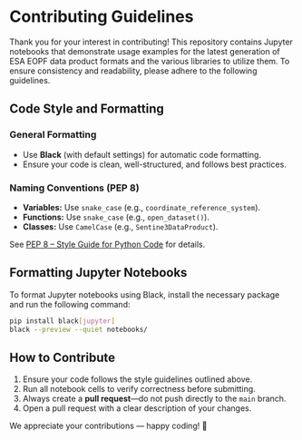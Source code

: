 # Contributing Guidelines

Thank you for your interest in contributing! This repository contains Jupyter
notebooks that demonstrate usage examples for the latest generation of ESA 
EOPF data product formats and the various libraries to utilize them.
To ensure consistency and readability, please adhere to the following 
guidelines.

## Code Style and Formatting

### General Formatting

- Use **Black** (with default settings) for automatic code formatting.
- Ensure your code is clean, well-structured, and follows best practices.

### Naming Conventions (PEP 8)

- **Variables:** Use `snake_case` (e.g., `coordinate_reference_system`).
- **Functions:** Use `snake_case` (e.g., `open_dataset()`).
- **Classes:** Use `CamelCase` (e.g., `Sentine3DataProduct`).

See [PEP 8 – Style Guide for Python Code](https://peps.python.org/pep-0008/) 
for details.

## Formatting Jupyter Notebooks

To format Jupyter notebooks using Black, install the necessary package and 
run the following command:

```sh
pip install black[jupyter]
black --preview --quiet notebooks/
```

## How to Contribute

1. Ensure your code follows the style guidelines outlined above.
2. Run all notebook cells to verify correctness before submitting.
3. Always create a **pull request**—do not push directly to the `main` branch.
4. Open a pull request with a clear description of your changes.

We appreciate your contributions — happy coding! 🚀

